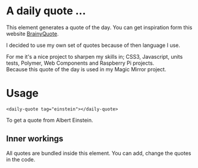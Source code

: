 # A daily quote ...

This element generates a quote of the day. You can get inspiration form this website [BrainyQuote](https://www.brainyquote.com/).  

I decided to use my own set of quotes because of then language I use.

For me it's a nice project to sharpen my skills in; CSS3, Javascript, units tests, Polymer, Web Components and Raspberry Pi projects.  
Because this quote of the day is used in my Magic Mirror project.

# Usage

    <daily-quote tag="einstein"></daily-quote>

To get a quote from Albert Einstein.

## Inner workings

All quotes are bundled inside this element. You can add, change the quotes in the code.

